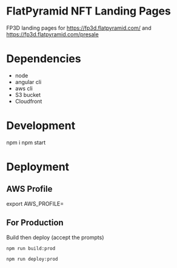 # FlatPyramid NFT Landing Pages

FP3D landing pages for https://fp3d.flatpyramid.com/ and https://fp3d.flatpyramid.com/presale

# Dependencies

* node
* angular cli
* aws cli
* S3 bucket
* Cloudfront

# Development

npm i
npm start

# Deployment

## AWS Profile

export AWS_PROFILE=<profile>

## For Production

Build then deploy (accept the prompts)

```
npm run build:prod

npm run deploy:prod

```
